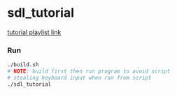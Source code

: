# sdl_tutorial

[tutorial playlist link](https://youtube.com/playlist?list=PLI3kBEQ3yd-CbQfRchF70BPLF9G1HEzhy&si=QIEX4jM5NJG0IWFk)

### Run
```bash
./build.sh
# NOTE: build first then run program to avoid script
# stealing keyboard input when ran from script
./sdl_tutorial
```
